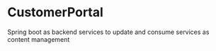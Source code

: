 # CustomerPortal
Spring boot as backend services to update and  consume services as content management
